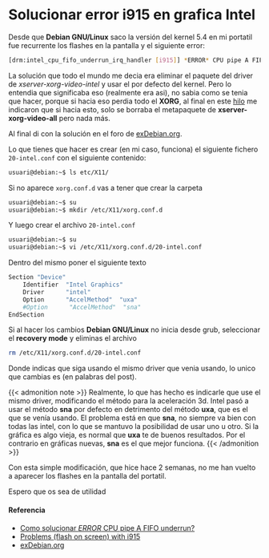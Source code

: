 # Solucionar error i915 en grafica Intel

Desde que **Debian GNU/Linux** saco la versión del kernel 5.4 en mi portatil fue recurrente los flashes en la pantalla y el siguiente error:

```bash
[drm:intel_cpu_fifo_underrun_irq_handler [i915]] *ERROR* CPU pipe A FIFO underrun
```
La solución que todo el mundo me decia era eliminar el paquete del driver de *xserver-xorg-video-intel* y usar el por defecto del kernel. Pero lo entendia que significaba eso (realmente era asi), no sabia como se tenia que hacer, porque si hacia eso perdia todo el **XORG**, al final en este [hilo](https://forums.debian.net/viewtopic.php?f=7&t=149472&p=737807#p737807) me indicaron que si hacia esto, solo se borraba el metapaquete de **xserver-xorg-video-all** pero nada más.

Al final di con la solución en el foro de [exDebian.org](https://exdebian.org/foro/como-solucionar-drmi965irqhandler-i915-error-cpu-pipe-fifo-underrun-solucionado).

<!--more-->

Lo que tienes que hacer es crear (en mi caso, funciona) el siguiente fichero `20-intel.conf` con el siguiente contenido:
```bash
usuari@debian:~$ ls etc/X11/
```

Si no aparece `xorg.conf.d` vas a tener que crear la carpeta
```bash
usuari@debian:~$ su
usuari@debian:~$ mkdir /etc/X11/xorg.conf.d
```

Y luego crear el archivo `20-intel.conf`
```bash
usuari@debian:~$ su
usuari@debian:~$ vi /etc/X11/xorg.conf.d/20-intel.conf
```

Dentro del mismo poner el siguiente texto
```bash
Section "Device"
    Identifier  "Intel Graphics"
    Driver      "intel"
    Option      "AccelMethod"  "uxa"
    #Option      "AccelMethod"  "sna"
EndSection
```

Si al hacer los cambios **Debian GNU/Linux** no inicia desde grub, seleccionar el **recovery mode** y eliminas el archivo
```bash
rm /etc/X11/xorg.conf.d/20-intel.conf
```

Donde indicas que siga usando el mismo driver que venia usando, lo unico que cambias es (en palabras del post).

{{< admonition note >}}
Realmente, lo que has hecho es indicarle que use el mismo driver, modificando el método para la aceleración 3d. Intel pasó a usar el método **sna** por defecto en detrimento del método **uxa**, que es el que se venía usando. El problema está en que **sna**, no siempre va bien con todas las intel, con lo que se mantuvo la posibilidad de usar uno u otro. Si la gráfica es algo vieja, es normal que **uxa** te de buenos resultados. Por el contrario en gráficas nuevas, **sna** es el que mejor funciona.
{{< /admonition >}}

Con esta simple modificación, que hice hace 2 semanas, no me han vuelto a aparecer los flashes en la pantalla del portatil.

Espero que os sea de utilidad
#### Referencia
- [Como solucionar *ERROR* CPU pipe A FIFO underrun?](https://forums.unraid.net/topic/46910-simple-podcast-downloader-script/)
- [Problems (flash on screen) with i915](https://forums.debian.net/viewtopic.php?f=7&t=149472)
- [exDebian.org](https://exdebian.org/foro/como-solucionar-drmi965irqhandler-i915-error-cpu-pipe-fifo-underrun-solucionado)

